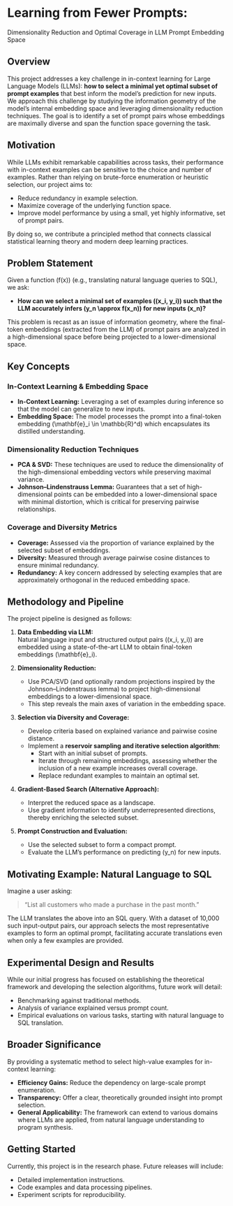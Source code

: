 # Learning from Fewer Prompts:  
Dimensionality Reduction and Optimal Coverage in LLM Prompt Embedding Space

## Overview

This project addresses a key challenge in in-context learning for Large Language Models (LLMs): **how to select a minimal yet optimal subset of prompt examples** that best inform the model’s prediction for new inputs. We approach this challenge by studying the information geometry of the model’s internal embedding space and leveraging dimensionality reduction techniques. The goal is to identify a set of prompt pairs whose embeddings are maximally diverse and span the function space governing the task.

## Motivation

While LLMs exhibit remarkable capabilities across tasks, their performance with in-context examples can be sensitive to the choice and number of examples. Rather than relying on brute-force enumeration or heuristic selection, our project aims to:
- Reduce redundancy in example selection.
- Maximize coverage of the underlying function space.
- Improve model performance by using a small, yet highly informative, set of prompt pairs.

By doing so, we contribute a principled method that connects classical statistical learning theory and modern deep learning practices.

## Problem Statement

Given a function \(f(x)\) (e.g., translating natural language queries to SQL), we ask:
- **How can we select a minimal set of examples \((x_i, y_i)\) such that the LLM accurately infers \(y_n \approx f(x_n)\) for new inputs \(x_n\)?**

This problem is recast as an issue of information geometry, where the final-token embeddings (extracted from the LLM) of prompt pairs are analyzed in a high-dimensional space before being projected to a lower-dimensional space.

## Key Concepts

### In-Context Learning & Embedding Space
- **In-Context Learning:** Leveraging a set of examples during inference so that the model can generalize to new inputs.
- **Embedding Space:** The model processes the prompt into a final-token embedding \(\mathbf{e}_i \in \mathbb{R}^d\) which encapsulates its distilled understanding.

### Dimensionality Reduction Techniques
- **PCA & SVD:** These techniques are used to reduce the dimensionality of the high-dimensional embedding vectors while preserving maximal variance.
- **Johnson–Lindenstrauss Lemma:** Guarantees that a set of high-dimensional points can be embedded into a lower-dimensional space with minimal distortion, which is critical for preserving pairwise relationships.

### Coverage and Diversity Metrics
- **Coverage:** Assessed via the proportion of variance explained by the selected subset of embeddings.
- **Diversity:** Measured through average pairwise cosine distances to ensure minimal redundancy.
- **Redundancy:** A key concern addressed by selecting examples that are approximately orthogonal in the reduced embedding space.

## Methodology and Pipeline

The project pipeline is designed as follows:

1. **Data Embedding via LLM:**  
   Natural language input and structured output pairs \((x_i, y_i)\) are embedded using a state-of-the-art LLM to obtain final-token embeddings \(\mathbf{e}_i\).

2. **Dimensionality Reduction:**  
   - Use PCA/SVD (and optionally random projections inspired by the Johnson–Lindenstrauss lemma) to project high-dimensional embeddings to a lower-dimensional space.
   - This step reveals the main axes of variation in the embedding space.

3. **Selection via Diversity and Coverage:**  
   - Develop criteria based on explained variance and pairwise cosine distance.
   - Implement a **reservoir sampling and iterative selection algorithm**:
     - Start with an initial subset of prompts.
     - Iterate through remaining embeddings, assessing whether the inclusion of a new example increases overall coverage.
     - Replace redundant examples to maintain an optimal set.

4. **Gradient-Based Search (Alternative Approach):**  
   - Interpret the reduced space as a landscape.
   - Use gradient information to identify underrepresented directions, thereby enriching the selected subset.

5. **Prompt Construction and Evaluation:**  
   - Use the selected subset to form a compact prompt.
   - Evaluate the LLM’s performance on predicting \(y_n\) for new inputs.

## Motivating Example: Natural Language to SQL

Imagine a user asking:  
> “List all customers who made a purchase in the past month.”

The LLM translates the above into an SQL query. With a dataset of 10,000 such input-output pairs, our approach selects the most representative examples to form an optimal prompt, facilitating accurate translations even when only a few examples are provided.

## Experimental Design and Results

While our initial progress has focused on establishing the theoretical framework and developing the selection algorithms, future work will detail:
- Benchmarking against traditional methods.
- Analysis of variance explained versus prompt count.
- Empirical evaluations on various tasks, starting with natural language to SQL translation.

## Broader Significance

By providing a systematic method to select high-value examples for in-context learning:
- **Efficiency Gains:** Reduce the dependency on large-scale prompt enumeration.
- **Transparency:** Offer a clear, theoretically grounded insight into prompt selection.
- **General Applicability:** The framework can extend to various domains where LLMs are applied, from natural language understanding to program synthesis.

## Getting Started

Currently, this project is in the research phase. Future releases will include:
- Detailed implementation instructions.
- Code examples and data processing pipelines.
- Experiment scripts for reproducibility.